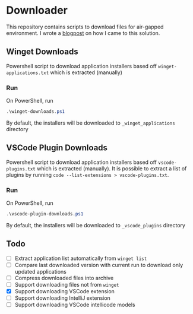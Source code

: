 # Downloader

This repository contains scripts to download files for air-gapped environment. I wrote a [blogpost](https://bwgjoseph.com/how-i-automate-downloading-of-application-installers-using-powershell) on how I came to this solution.

## Winget Downloads

Powershell script to download application installers based off `winget-applications.txt` which is extracted (manually)

### Run

On PowerShell, run

```powershell
.\winget-downloads.ps1
```

By default, the installers will be downloaded to `_winget_applications` directory

## VSCode Plugin Downloads

Powershell script to download application installers based off `vscode-plugins.txt` which is extracted (manually). It is possible to extract a list of plugins by running `code --list-extensions > vscode-plugins.txt`.

### Run

On PowerShell, run

```powershell
.\vscode-plugin-downloads.ps1
```

By default, the installers will be downloaded to `_vscode_plugins` directory

## Todo

- [ ] Extract application list automatically from `winget list`
- [ ] Compare last downloaded version with current run to download only updated applications
- [ ] Compress downloaded files into archive
- [ ] Support downloading files not from `winget`
- [x] Support downloading VSCode extension
- [ ] Support downloading IntelliJ extension
- [ ] Support downloading VSCode intellicode models
